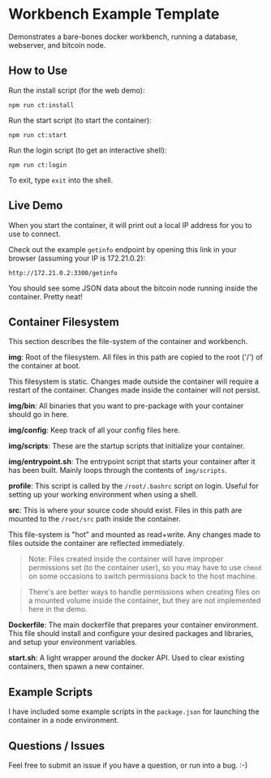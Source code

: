 # Workbench Example Template

Demonstrates a bare-bones docker workbench, running a database, webserver, and bitcoin node.

## How to Use

Run the install script (for the web demo):

`npm run ct:install`

Run the start script (to start the container):

`npm run ct:start`

Run the login script (to get an interactive shell):

`npm run ct:login`

To exit, type `exit` into the shell.

## Live Demo

When you start the container, it will print out a local IP address for you to use to connect.

Check out the example `getinfo` endpoint by opening this link in your browser (assuming your IP is 172.21.0.2):

`http://172.21.0.2:3300/getinfo`

You should see some JSON data about the bitcoin node running inside the container. Pretty neat!

## Container Filesystem

This section describes the file-system of the container and workbench.

**img**: Root of the filesystem. All files in this path are copied to the root ('/') of the container at boot.

This filesystem is static. Changes made outside the container will require a restart of the container. Changes made inside the container will not persist.

**img/bin**: All binaries that you want to pre-package with your container should go in here.

**img/config**: Keep track of all your config files here.

**img/scripts**: These are the startup scripts that initialize your container.

**img/entrypoint.sh**: The entrypoint script that starts your container after it has been built. Mainly loops through the contents of `img/scripts`.

**profile**: This script is called by the `/root/.bashrc` script on login. Useful for setting up your working environment when using a shell.

**src**: This is where your source code should exist. Files in this path are mounted to the `/root/src` path inside the container.

This file-system is "hot" and mounted as read+write. Any changes made to files outside the container are reflected immediately.

> Note: Files created inside the container will have improper permissions set (to the container user), so you may have to use `chmod` on some occasions to switch permissions back to the host machine.

> There's are better ways to handle permissions when creating files on a mounted volume inside the container, but they are not implemented here in the demo.

**Dockerfile**: The main dockerfile that prepares your container environment. This file should install and configure your desired packages and libraries, and setup your environment variables.

**start.sh**: A light wrapper around the docker API. Used to clear existing containers, then spawn a new container.

## Example Scripts

I have included some example scripts in the `package.json` for launching the container in a node environment.

## Questions / Issues

Feel free to submit an issue if you have a question, or run into a bug. :-)
